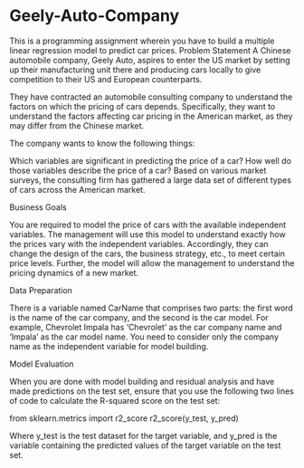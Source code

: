 # Geely-Auto-Company
This is a programming assignment wherein you have to build a multiple linear regression model to predict car prices.
Problem Statement
A Chinese automobile company, Geely Auto, aspires to enter the US market by setting up their manufacturing unit there and producing cars locally to give competition to their US and European counterparts. 

They have contracted an automobile consulting company to understand the factors on which the pricing of cars depends. Specifically, they want to understand the factors affecting car pricing in the American market, as they may differ from the Chinese market. 

The company wants to know the following things:

Which variables are significant in predicting the price of a car?
How well do those variables describe the price of a car?
Based on various market surveys, the consulting firm has gathered a large data set of different types of cars across the American market. 

Business Goals

You are required to model the price of cars with the available independent variables. The management will use this model to understand exactly how the prices vary with the independent variables. Accordingly, they can change the design of the cars, the business strategy, etc., to meet certain price levels. Further, the model will allow the management to understand the pricing dynamics of a new market.

Data Preparation

There is a variable named CarName that comprises two parts: the first word is the name of the car company, and the second is the car model. For example, Chevrolet Impala has ‘Chevrolet’ as the car company name and ‘Impala’ as the car model name. You need to consider only the company name as the independent variable for model building.

Model Evaluation

When you are done with model building and residual analysis and have made predictions on the test set, ensure that you use the following two lines of code to calculate the R-squared score on the test set:
 

from sklearn.metrics import r2_score
r2_score(y_test, y_pred)
 

Where y_test is the test dataset for the target variable, and y_pred is the variable containing the predicted values of the target variable on the test set.

 
